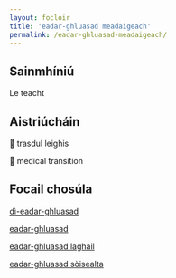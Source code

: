 ```yaml
---
layout: focloir
title: 'eadar-ghluasad meadaigeach'
permalink: /eadar-ghluasad-meadaigeach/
---
```


## Sainmhíniú

Le teacht

## Aistriúcháin

&#x1f3f4;&#xe0067;&#xe0062;&#xe0073;&#xe0063;&#xe0074;&#xe007f; trasdul leighis

&#x1f3f4;&#xe0067;&#xe0062;&#xe0065;&#xe006e;&#xe0067;&#xe007f; medical transition

## Focail chosúla

[dì-eadar-ghluasad](https://faclair.lgbt/di-eadar-ghluasad)

[eadar-ghluasad](https://faclair.lgbt/eadar-ghluasad)

[eadar-ghluasad laghail](https://faclair.lgbt/eadar-ghluasad-laghail)

[eadar-ghluasad sòisealta](https://faclair.lgbt/eadar-ghluasad-soisealta)